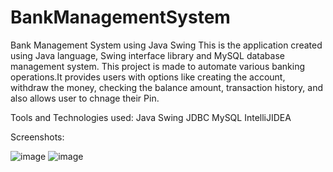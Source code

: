 # BankManagementSystem
Bank Management System using Java Swing
This is the application created using Java language, Swing interface library and MySQL database management system. This project is made to automate various banking operations.It provides users with options like creating the account, withdraw the money, checking the balance amount, transaction history, and also allows user to chnage their Pin.


Tools and Technologies used:
Java
Swing
JDBC
MySQL
IntelliJIDEA

Screenshots:

![image](https://github.com/sailirnaik/BankManagementSystem/assets/163738773/28baca14-0ae0-4335-9636-54ce17bf1d56)
![image](https://github.com/sailirnaik/BankManagementSystem/assets/163738773/e3d18232-57f9-4d73-aa8e-bb98bcab36c2)

